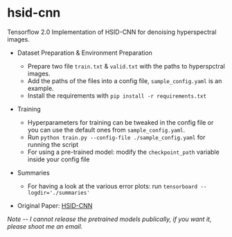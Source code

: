 # hsid-cnn
Tensorflow 2.0 Implementation of HSID-CNN for denoising hyperspectral images.

- Dataset Preparation & Environment Preparation
  - Prepare two file `train.txt` & `valid.txt` with the paths to hyperspctral images.
  - Add the paths of the files into a config file, `sample_config.yaml` is an example.
  - Install the requirements with `pip install -r requirements.txt`
 
- Training
   - Hyperparameters for training can be tweaked in the config file or you can use the default ones from `sample_config.yaml`.
   - Run `python train.py --config-file ./sample_config.yaml` for running the script
   - For using a pre-trained model: modify the `checkpoint_path` variable inside your config file
  
- Summaries
  - For having a look at the various error plots: run `tensorboard --logdir='./summaries'`
 
 
- Original Paper: [HSID-CNN](https://arxiv.org/pdf/1806.00183.pdf)


*Note -- I cannot release the pretrained models publically, if you want it, please shoot me an email.*
